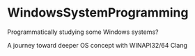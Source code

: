 # WindowsSystemProgramming
Programmatically studying some Windows systems?

A journey toward deeper OS concept with WINAPI32/64 Clang

